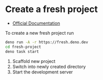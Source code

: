 # Create a fresh project

- [Official Documentation](https://fresh.deno.dev/docs/getting-started/create-a-project)

To create a new fresh project run 

```bash
deno run -A -r https://fresh.deno.dev
cd fresh-project
deno task start
```

1. Scaffold new project
2. Switch into newly created directory
3. Start the development server


